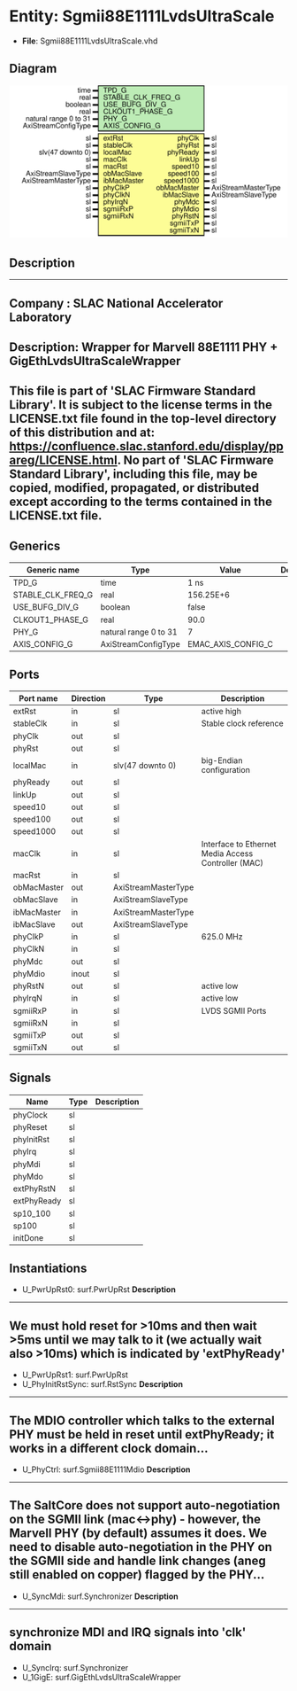 # Entity: Sgmii88E1111LvdsUltraScale

- **File**: Sgmii88E1111LvdsUltraScale.vhd
## Diagram

![Diagram](Sgmii88E1111LvdsUltraScale.svg "Diagram")
## Description

-----------------------------------------------------------------------------
 Company    : SLAC National Accelerator Laboratory
-----------------------------------------------------------------------------
 Description: Wrapper for Marvell 88E1111 PHY + GigEthLvdsUltraScaleWrapper
-----------------------------------------------------------------------------
 This file is part of 'SLAC Firmware Standard Library'.
 It is subject to the license terms in the LICENSE.txt file found in the
 top-level directory of this distribution and at:
    https://confluence.slac.stanford.edu/display/ppareg/LICENSE.html.
 No part of 'SLAC Firmware Standard Library', including this file,
 may be copied, modified, propagated, or distributed except according to
 the terms contained in the LICENSE.txt file.
-----------------------------------------------------------------------------
## Generics

| Generic name      | Type                  | Value              | Description |
| ----------------- | --------------------- | ------------------ | ----------- |
| TPD_G             | time                  | 1 ns               |             |
| STABLE_CLK_FREQ_G | real                  | 156.25E+6          |             |
| USE_BUFG_DIV_G    | boolean               | false              |             |
| CLKOUT1_PHASE_G   | real                  | 90.0               |             |
| PHY_G             | natural range 0 to 31 | 7                  |             |
| AXIS_CONFIG_G     | AxiStreamConfigType   | EMAC_AXIS_CONFIG_C |             |
## Ports

| Port name   | Direction | Type                | Description                                         |
| ----------- | --------- | ------------------- | --------------------------------------------------- |
| extRst      | in        | sl                  |  active high                                        |
| stableClk   | in        | sl                  |  Stable clock reference                             |
| phyClk      | out       | sl                  |                                                     |
| phyRst      | out       | sl                  |                                                     |
| localMac    | in        | slv(47 downto 0)    |   big-Endian configuration                          |
| phyReady    | out       | sl                  |                                                     |
| linkUp      | out       | sl                  |                                                     |
| speed10     | out       | sl                  |                                                     |
| speed100    | out       | sl                  |                                                     |
| speed1000   | out       | sl                  |                                                     |
| macClk      | in        | sl                  | Interface to Ethernet Media Access Controller (MAC) |
| macRst      | in        | sl                  |                                                     |
| obMacMaster | out       | AxiStreamMasterType |                                                     |
| obMacSlave  | in        | AxiStreamSlaveType  |                                                     |
| ibMacMaster | in        | AxiStreamMasterType |                                                     |
| ibMacSlave  | out       | AxiStreamSlaveType  |                                                     |
| phyClkP     | in        | sl                  |  625.0 MHz                                          |
| phyClkN     | in        | sl                  |                                                     |
| phyMdc      | out       | sl                  |                                                     |
| phyMdio     | inout     | sl                  |                                                     |
| phyRstN     | out       | sl                  |  active low                                         |
| phyIrqN     | in        | sl                  |  active low                                         |
| sgmiiRxP    | in        | sl                  | LVDS SGMII Ports                                    |
| sgmiiRxN    | in        | sl                  |                                                     |
| sgmiiTxP    | out       | sl                  |                                                     |
| sgmiiTxN    | out       | sl                  |                                                     |
## Signals

| Name        | Type | Description |
| ----------- | ---- | ----------- |
| phyClock    | sl   |             |
| phyReset    | sl   |             |
| phyInitRst  | sl   |             |
| phyIrq      | sl   |             |
| phyMdi      | sl   |             |
| phyMdo      | sl   |             |
| extPhyRstN  | sl   |             |
| extPhyReady | sl   |             |
| sp10_100    | sl   |             |
| sp100       | sl   |             |
| initDone    | sl   |             |
## Instantiations

- U_PwrUpRst0: surf.PwrUpRst
**Description**
------------------------------------------------------------------------
 We must hold reset for >10ms and then wait >5ms until we may talk
 to it (we actually wait also >10ms) which is indicated by 'extPhyReady'
------------------------------------------------------------------------

- U_PwrUpRst1: surf.PwrUpRst
- U_PhyInitRstSync: surf.RstSync
**Description**
--------------------------------------------------------------------
 The MDIO controller which talks to the external PHY must be held
 in reset until extPhyReady; it works in a different clock domain...
--------------------------------------------------------------------

- U_PhyCtrl: surf.Sgmii88E1111Mdio
**Description**
---------------------------------------------------------------------
 The SaltCore does not support auto-negotiation on the SGMII link
 (mac<->phy) - however, the Marvell PHY (by default) assumes it does.
 We need to disable auto-negotiation in the PHY on the SGMII side
 and handle link changes (aneg still enabled on copper) flagged
 by the PHY...
---------------------------------------------------------------------

- U_SyncMdi: surf.Synchronizer
**Description**
--------------------------------------------------
 synchronize MDI and IRQ signals into 'clk' domain
--------------------------------------------------

- U_SyncIrq: surf.Synchronizer
- U_1GigE: surf.GigEthLvdsUltraScaleWrapper
